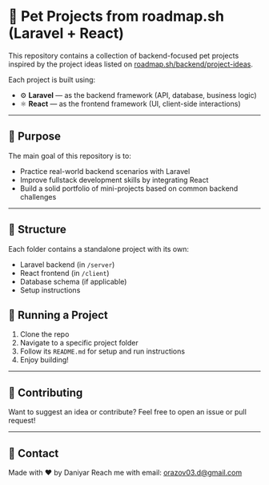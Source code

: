 # 🚀 Pet Projects from roadmap.sh (Laravel + React)

This repository contains a collection of backend-focused pet projects inspired by the project ideas listed on [roadmap.sh/backend/project-ideas](https://roadmap.sh/backend/project-ideas).

Each project is built using:

- ⚙️ **Laravel** — as the backend framework (API, database, business logic)
- ⚛️ **React** — as the frontend framework (UI, client-side interactions)

---

## 📌 Purpose

The main goal of this repository is to:

- Practice real-world backend scenarios with Laravel
- Improve fullstack development skills by integrating React
- Build a solid portfolio of mini-projects based on common backend challenges

---

## 📁 Structure

Each folder contains a standalone project with its own:

- Laravel backend (in `/server`)
- React frontend (in `/client`)
- Database schema (if applicable)
- Setup instructions

## 🧪 Running a Project

1. Clone the repo  
2. Navigate to a specific project folder  
3. Follow its `README.md` for setup and run instructions  
4. Enjoy building!

---

## 🤝 Contributing

Want to suggest an idea or contribute? Feel free to open an issue or pull request!

---

## 📧 Contact

Made with ❤️ by Daniyar
Reach me with email: orazov03.d@gmail.com
